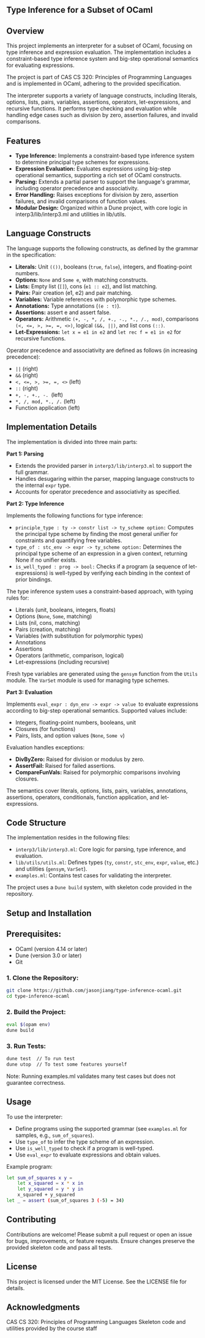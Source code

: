 ## **Type Inference for a Subset of OCaml**


## Overview
This project implements an interpreter for a subset of OCaml, focusing on type inference and expression evaluation. The implementation includes a constraint-based type inference system and big-step operational semantics for evaluating expressions. 

The project is part of CAS CS 320: Principles of Programming Languages and is implemented in OCaml, adhering to the provided specification.

The interpreter supports a variety of language constructs, including literals, options, lists, pairs, variables, assertions, operators, let-expressions, and recursive functions. It performs type checking and evaluation while handling edge cases such as division by zero, assertion failures, and invalid comparisons.


## Features

- **Type Inference:** Implements a constraint-based type inference system to determine principal type schemes for expressions.
- **Expression Evaluation:** Evaluates expressions using big-step operational semantics, supporting a rich set of OCaml constructs.
- **Parsing:** Extends a partial parser to support the language's grammar, including operator precedence and associativity.
- **Error Handling:** Raises exceptions for division by zero, assertion failures, and invalid comparisons of function values.
- **Modular Design:** Organized within a Dune project, with core logic in interp3/lib/interp3.ml and utilities in lib/utils.

## Language Constructs
The language supports the following constructs, as defined by the grammar in the specification:

- **Literals:** Unit `(())`, booleans (`true`, `false`), integers, and floating-point numbers.
- **Options:** `None` and `Some e`, with matching constructs.
- **Lists:** Empty list (`[]`), cons (`e1 :: e2`), and list matching.
- **Pairs:** Pair creation (e1, e2) and pair matching.
- **Variables:** Variable references with polymorphic type schemes.
- **Annotations:** Type annotations (`(e : τ)`).
- **Assertions:** assert e and assert false.
- **Operators:** Arithmetic `(+, -, *, /, +., -., *., /., mod)`, comparisons `(<, <=, >, >=, =, <>)`, logical `(&&, ||)`, and list cons `(::)`.
- **Let-Expressions:** `let x = e1 in e2` and `let rec f = e1 in e2` for recursive functions.

Operator precedence and associativity are defined as follows (in increasing precedence):

- `||` (right)
- `&&` (right)
- `<, <=, >, >=, =, <>` (left)
- `::` (right)
- `+, -, +., -. `(left)
- `*, /, mod, *., /.` (left)
- Function application (left)

## Implementation Details

The implementation is divided into three main parts:

**Part 1: Parsing**

- Extends the provided parser in `interp3/lib/interp3.ml` to support the full grammar.
- Handles desugaring within the parser, mapping language constructs to the internal `expr` type.
- Accounts for operator precedence and associativity as specified.

**Part 2: Type Inference**

Implements the following functions for type inference:

- `principle_type : ty -> constr list -> ty_scheme option:` Computes the principal type scheme by finding the most general unifier for constraints and quantifying free variables.
- `type_of : stc_env -> expr -> ty_scheme option:` Determines the principal type scheme of an expression in a given context, returning None if no unifier exists.
- `is_well_typed : prog -> bool:` Checks if a program (a sequence of let-expressions) is well-typed by verifying each binding in the context of prior bindings.

The type inference system uses a constraint-based approach, with typing rules for:

- Literals (unit, booleans, integers, floats)
- Options (`None`, `Some`, matching)
- Lists (nil, cons, matching)
- Pairs (creation, matching)
- Variables (with substitution for polymorphic types)
- Annotations
- Assertions
- Operators (arithmetic, comparison, logical)
- Let-expressions (including recursive)

Fresh type variables are generated using the `gensym` function from the `Utils` module. The `VarSet` module is used for managing type schemes.

**Part 3: Evaluation**

Implements `eval_expr : dyn_env -> expr -> value `to evaluate expressions according to big-step operational semantics. Supported values include:

- Integers, floating-point numbers, booleans, unit
- Closures (for functions)
- Pairs, lists, and option values (`None`, `Some v`)

Evaluation handles exceptions:

- **DivByZero:** Raised for division or modulus by zero.
- **AssertFail:** Raised for failed assertions.
- **CompareFunVals:** Raised for polymorphic comparisons involving closures.

The semantics cover literals, options, lists, pairs, variables, annotations, assertions, operators, conditionals, function application, and let-expressions.

## Code Structure
The implementation resides in the following files:

- `interp3/lib/interp3.ml`: Core logic for parsing, type inference, and evaluation.
- `lib/utils/utils.ml`: Defines types (`ty`, `constr`, `stc_env`, `expr`, `value`, etc.) and utilities (`gensym`, `VarSet`).
- `examples.ml`: Contains test cases for validating the interpreter.

The project uses a `Dune build` system, with skeleton code provided in the repository.

## Setup and Installation

## Prerequisites:

- OCaml (version 4.14 or later)
- Dune (version 3.0 or later)
- Git


### 1. Clone the Repository:

``` bash
git clone https://github.com/jasonjiang/type-inference-ocaml.git
cd type-inference-ocaml
```

### 2. Build the Project:
``` bash
eval $(opam env)
dune build      
```


### 3. Run Tests:
``` bash
dune test  // To run test 
dune utop  // To test some features yourself
```
Note: Running examples.ml validates many test cases but does not guarantee correctness.


## Usage

To use the interpreter:

- Define programs using the supported grammar (see `examples.ml` for samples, e.g., `sum_of_squares`).
- Use `type_of` to infer the type scheme of an expression.
- Use `is_well_typed` to check if a program is well-typed.
- Use `eval_expr` to evaluate expressions and obtain values.

Example program:
```bash 
let sum_of_squares x y =
    let x_squared = x * x in
    let y_squared = y * y in
    x_squared + y_squared
let _ = assert (sum_of_squares 3 (-5) = 34)
```


## Contributing
Contributions are welcome! Please submit a pull request or open an issue for bugs, improvements, or feature requests. Ensure changes preserve the provided skeleton code and pass all tests.

## License
This project is licensed under the MIT License. See the LICENSE file for details.

## Acknowledgments

CAS CS 320: Principles of Programming Languages
Skeleton code and utilities provided by the course staff

